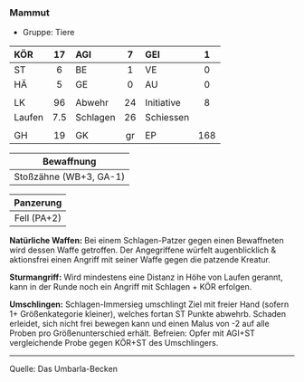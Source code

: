 ### Mammut

- Gruppe: Tiere

| KÖR    | 17  | AGI      |  7  | GEI        |  1  |
| :----- | :-: | :------- | :-: | :--------- | :-: |
| ST     |  6  | BE       |  1  | VE         |  0  |
| HÄ     |  5  | GE       |  0  | AU         |  0  |
|        |     |          |     |            |     |
| LK     | 96  | Abwehr   | 24  | Initiative |  8  |
| Laufen | 7.5 | Schlagen | 26  | Schiessen  |     |
|        |     |          |     |            |     |
| GH     | 19  | GK       | gr  | EP         | 168 |

|       Bewaffnung       |
| :--------------------: |
| Stoßzähne (WB+3, GA-1) |

|  Panzerung  |
| :---------: |
| Fell (PA+2) |

**Natürliche Waffen:** Bei einem Schlagen-Patzer gegen einen Bewaffneten wird dessen Waffe getroffen. Der Angegriffene würfelt augenblicklich & aktionsfrei einen Angriff mit seiner Waffe gegen die patzende Kreatur.

**Sturmangriff:** Wird mindestens eine Distanz in Höhe von Laufen gerannt, kann in der Runde noch ein Angriff mit Schlagen + KÖR erfolgen.

**Umschlingen:** Schlagen-Immersieg umschlingt Ziel mit freier Hand (sofern 1+ Größenkategorie kleiner), welches fortan ST Punkte abwehrb. Schaden erleidet, sich nicht frei bewegen kann und einen Malus von -2 auf alle Proben pro Größenunterschied erhält. Befreien: Opfer mit AGI+ST vergleichende Probe gegen KÖR+ST des Umschlingers.

---

Quelle: Das Umbarla-Becken
